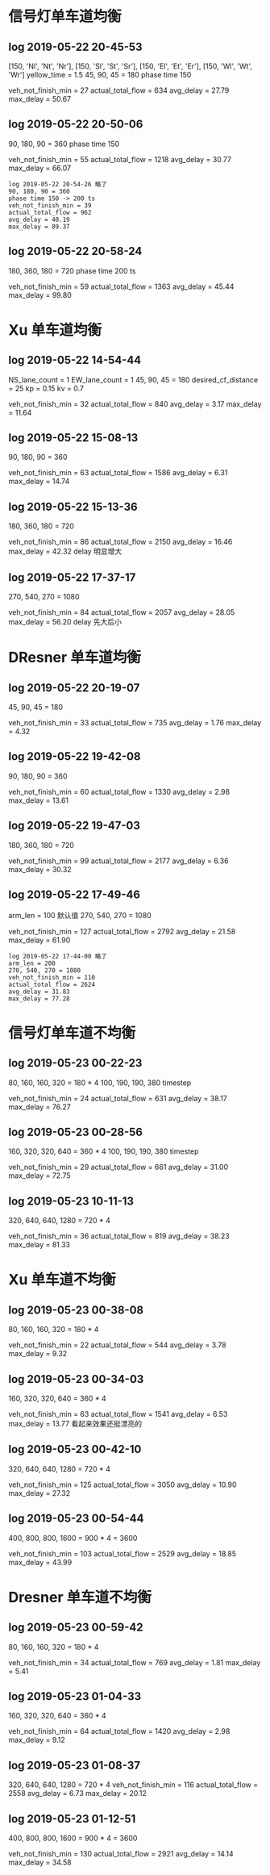 # 信号灯单车道均衡

## log 2019-05-22 20-45-53
[150, 'Nl', 'Nt', 'Nr'], 
[150, 'Sl', 'St', 'Sr'], 
[150, 'El', 'Et', 'Er'], 
[150, 'Wl', 'Wt', 'Wr']
yellow_time = 1.5
45, 90, 45 = 180
phase time 150

veh_not_finish_min = 27
actual_total_flow = 634
avg_delay = 27.79
max_delay = 50.67

## log 2019-05-22 20-50-06
90, 180, 90 = 360
phase time 150

veh_not_finish_min = 55
actual_total_flow = 1218
avg_delay = 30.77
max_delay = 66.07

```
log 2019-05-22 20-54-26 略了
90, 180, 90 = 360
phase time 150 -> 200 ts
veh_not_finish_min = 39
actual_total_flow = 962
avg_delay = 40.19
max_delay = 89.37
```

## log 2019-05-22 20-58-24
180, 360, 180 = 720
phase time 200 ts

veh_not_finish_min = 59
actual_total_flow = 1363
avg_delay = 45.44
max_delay = 99.80


# Xu 单车道均衡

## log 2019-05-22 14-54-44
NS_lane_count = 1
EW_lane_count = 1
45, 90, 45 = 180
desired_cf_distance = 25
kp = 0.15
kv = 0.7

veh_not_finish_min = 32
actual_total_flow = 840
avg_delay = 3.17
max_delay = 11.64

## log 2019-05-22 15-08-13
90, 180, 90 = 360

veh_not_finish_min = 63
actual_total_flow = 1586
avg_delay = 6.31
max_delay = 14.74

## log 2019-05-22 15-13-36
180, 360, 180 = 720

veh_not_finish_min = 86
actual_total_flow = 2150
avg_delay = 16.46
max_delay = 42.32
delay 明显增大

## log 2019-05-22 17-37-17
270, 540, 270 = 1080

veh_not_finish_min = 84
actual_total_flow = 2057
avg_delay = 28.05
max_delay = 56.20
delay 先大后小

# DResner 单车道均衡

## log 2019-05-22 20-19-07
45, 90, 45 = 180

veh_not_finish_min = 33
actual_total_flow = 735
avg_delay = 1.76
max_delay = 4.32

## log 2019-05-22 19-42-08
90, 180, 90 = 360

veh_not_finish_min = 60
actual_total_flow = 1330
avg_delay = 2.98
max_delay = 13.61

## log 2019-05-22 19-47-03
180, 360, 180 = 720

veh_not_finish_min = 99
actual_total_flow = 2177
avg_delay = 6.36
max_delay = 30.32

## log 2019-05-22 17-49-46
arm_len = 100 默认值
270, 540, 270 = 1080

veh_not_finish_min = 127
actual_total_flow = 2792
avg_delay = 21.58
max_delay = 61.90

```
log 2019-05-22 17-44-00 略了
arm_len = 200
270, 540, 270 = 1080
veh_not_finish_min = 110
actual_total_flow = 2624
avg_delay = 31.83
max_delay = 77.28
```

# 信号灯单车道不均衡

## log 2019-05-23 00-22-23
80, 160, 160, 320 = 180 * 4
100, 190, 190, 380 timestep

veh_not_finish_min = 24
actual_total_flow = 631
avg_delay = 38.17
max_delay = 76.27

## log 2019-05-23 00-28-56
160, 320, 320, 640 = 360 * 4
100, 190, 190, 380 timestep

veh_not_finish_min = 29
actual_total_flow = 661
avg_delay = 31.00
max_delay = 72.75

## log 2019-05-23 10-11-13
320, 640, 640, 1280 = 720 * 4

veh_not_finish_min = 36
actual_total_flow = 819
avg_delay = 38.23
max_delay = 81.33


# Xu 单车道不均衡

## log 2019-05-23 00-38-08
80, 160, 160, 320 = 180 * 4

veh_not_finish_min = 22
actual_total_flow = 544
avg_delay = 3.78
max_delay = 9.32

## log 2019-05-23 00-34-03
160, 320, 320, 640 = 360 * 4

veh_not_finish_min = 63
actual_total_flow = 1541
avg_delay = 6.53
max_delay = 13.77
看起来效果还挺漂亮的

## log 2019-05-23 00-42-10
320, 640, 640, 1280 = 720 * 4

veh_not_finish_min = 125
actual_total_flow = 3050
avg_delay = 10.90
max_delay = 27.32

## log 2019-05-23 00-54-44
400, 800, 800, 1600 = 900 * 4 = 3600

veh_not_finish_min = 103
actual_total_flow = 2529
avg_delay = 18.85
max_delay = 43.99


# Dresner 单车道不均衡

## log 2019-05-23 00-59-42
80, 160, 160, 320 = 180 * 4

veh_not_finish_min = 34
actual_total_flow = 769
avg_delay = 1.81
max_delay = 5.41

## log 2019-05-23 01-04-33
160, 320, 320, 640 = 360 * 4

veh_not_finish_min = 64
actual_total_flow = 1420
avg_delay = 2.98
max_delay = 9.12

## log 2019-05-23 01-08-37
320, 640, 640, 1280 = 720 * 4
veh_not_finish_min = 116
actual_total_flow = 2558
avg_delay = 6.73
max_delay = 20.12

## log 2019-05-23 01-12-51
400, 800, 800, 1600 = 900 * 4 = 3600

veh_not_finish_min = 130
actual_total_flow = 2921
avg_delay = 14.14
max_delay = 34.58